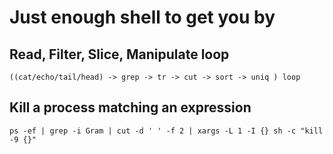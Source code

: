 # Just enough shell to get you by

## Read, Filter, Slice, Manipulate loop

```shell
((cat/echo/tail/head) -> grep -> tr -> cut -> sort -> uniq ) loop
```

## Kill a process matching an expression

```shell
ps -ef | grep -i Gram | cut -d ' ' -f 2 | xargs -L 1 -I {} sh -c "kill -9 {}"
```